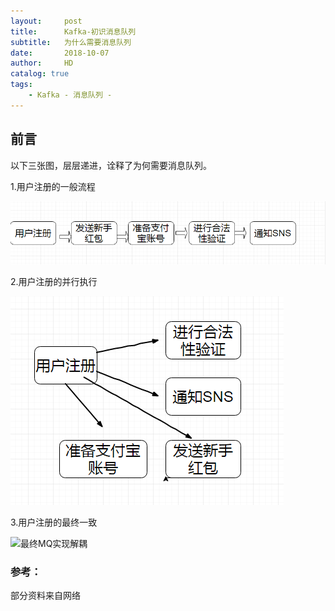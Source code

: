 ```yaml
---
layout:     post
title:      Kafka-初识消息队列
subtitle:   为什么需要消息队列
date:       2018-10-07
author:     HD
catalog: true
tags:
    - Kafka - 消息队列 - 
---
```



## 前言

以下三张图，层层递进，诠释了为何需要消息队列。

1.用户注册的一般流程

![最开始是同步](https://raw.githubusercontent.com/TheFrancisHe/TheFrancisHe.github.io/master/img/sync.png)

2.用户注册的并行执行

![后来异步提高效率](https://raw.githubusercontent.com/TheFrancisHe/TheFrancisHe.github.io/master/img/async.png)

3.用户注册的最终一致


![最终MQ实现解耦](https://raw.githubusercontent.com/TheFrancisHe/TheFrancisHe.github.io/master/img/mp.png)




### 参考：

部分资料来自网络

